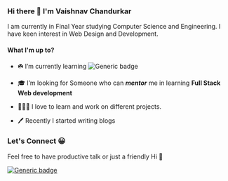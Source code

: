 ### Hi there 👋 I'm Vaishnav Chandurkar

I am currently in Final Year studying Computer Science and Engineering. I have keen interest in Web Design and Development.

#### What I'm up to? 


- ☘️ I’m currently learning ![Generic badge](https://img.shields.io/badge/Javascript-yellow.svg?style=for-the-badge) 

-  🎓 I’m looking for Someone who can ***mentor*** me in learning **Full Stack Web development**

- 👨🏻‍🔧 I love to learn and work on different projects.

- 🖊️ Recently I started writing blogs

### Let's Connect 😀

Feel free to have productive talk or just a friendly Hi 👋

[![Generic badge](https://img.shields.io/badge/Linkedin-blue.svg?style=for-the-badge)](https://www.linkedin.com/in/vaishnav-chandurkar/)




